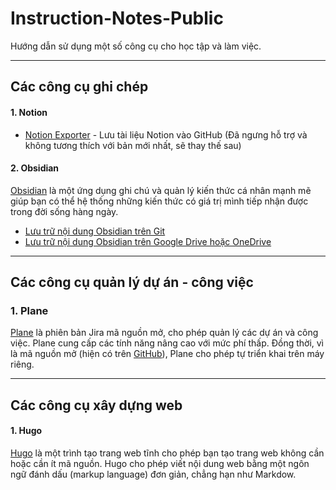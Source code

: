 # Instruction-Notes-Public

Hướng dẫn sử dụng một số công cụ cho học tập và làm việc.

---
## Các công cụ ghi chép

#### **1. Notion**

- [Notion Exporter](https://github.com/igor-kupczynski/notion-exporter) - Lưu tài liệu Notion vào GitHub (Đã ngưng hỗ trợ và không tương thích với bản mới nhất, sẽ thay thế sau)

#### **2. Obsidian**

[Obsidian](https://obsidian.md/) là một ứng dụng ghi chú và quản lý kiến thức cá nhân mạnh mẽ giúp bạn có thể hệ thống những kiến thức có giá trị mình tiếp nhận được trong đời sống hàng ngày.

- [Lưu trữ nội dung Obsidian trên Git](./Obsidian/Git)
- [Lưu trữ nội dung Obsidian trên Google Drive hoặc OneDrive](/Obsidian/Drive)

---
## Các công cụ quản lý dự án - công việc

### **1. Plane**

[Plane](https://plane.so/) là phiên bản Jira mã nguồn mở, cho phép quản lý các dự án và công việc. Plane cung cấp các tính năng nâng cao với mức phí thấp. Đồng thời, vì là mã nguồn mở (hiện có trên [GitHub](https://github.com/makeplane/plane)), Plane cho phép tự triển khai trên máy riêng.

---
## Các công cụ xây dựng web

#### **1. Hugo**

[Hugo](https://gohugo.io/) là một trình tạo trang web tĩnh cho phép bạn tạo trang web không cần hoặc cần ít mã nguồn. Hugo cho phép viết nội dung web bằng một ngôn ngữ đánh dấu (markup language) đơn giản, chẳng hạn như Markdow.